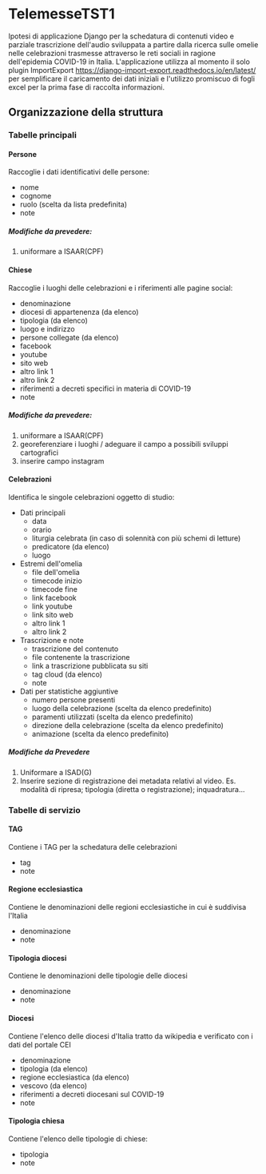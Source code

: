 # TelemesseTST1

Ipotesi di applicazione Django per la schedatura di contenuti video e parziale trascrizione dell'audio sviluppata a partire dalla ricerca sulle omelie nelle celebrazioni trasmesse attraverso le reti sociali in ragione dell'epidemia COVID-19 in Italia.
L'applicazione utilizza al momento il solo plugin ImportExport https://django-import-export.readthedocs.io/en/latest/ per semplificare il caricamento dei dati iniziali e l'utilizzo promiscuo di fogli excel per la prima fase di raccolta informazioni.


## Organizzazione della struttura

### Tabelle principali
#### Persone
Raccoglie i dati identificativi delle persone:
- nome
- cognome
- ruolo (scelta da lista predefinita)
- note

##### Modifiche da prevedere:
1. uniformare a ISAAR(CPF)

#### Chiese
Raccoglie i luoghi delle celebrazioni e i riferimenti alle pagine social:
- denominazione
- diocesi di appartenenza (da elenco)
- tipologia (da elenco)
- luogo e indirizzo
- persone collegate (da elenco)
- facebook
- youtube
- sito web
- altro link 1
- altro link 2
- riferimenti a decreti specifici in materia di COVID-19
- note

##### Modifiche da prevedere:
1. uniformare a ISAAR(CPF)
2. georeferenziare i luoghi  / adeguare il campo a possibili sviluppi cartografici
3. inserire campo instagram

#### Celebrazioni
Identifica le singole celebrazioni oggetto di studio:
- Dati principali
  - data
  - orario
  - liturgia celebrata (in caso di solennità con più schemi di letture)
  - predicatore (da elenco)
  - luogo
- Estremi dell'omelia
  - file dell'omelia
  - timecode inizio
  - timecode fine
  - link facebook
  - link youtube
  - link sito web
  - altro link 1
  - altro link 2
- Trascrizione e note
  - trascrizione del contenuto
  - file contenente la trascrizione
  - link a trascrizione pubblicata su siti
  - tag cloud (da elenco)
  - note
- Dati per statistiche aggiuntive
  - numero persone presenti
  - luogo della celebrazione (scelta da elenco predefinito)
  - paramenti utilizzati (scelta da elenco predefinito)
  - direzione della celebrazione (scelta da elenco predefinito)
  - animazione (scelta da elenco predefinito)

##### Modifiche da Prevedere
1. Uniformare a ISAD(G)
2. Inserire sezione di registrazione dei metadata relativi al video. Es. modalità di ripresa; tipologia (diretta o registrazione); inquadratura...

### Tabelle di servizio
#### TAG
Contiene i TAG per la schedatura delle celebrazioni
- tag
- note

#### Regione ecclesiastica
Contiene le denominazioni delle regioni ecclesiastiche in cui è suddivisa l'Italia
- denominazione
- note

#### Tipologia diocesi
Contiene le denominazioni delle tipologie delle diocesi
- denominazione
- note

#### Diocesi
Contiene l'elenco delle diocesi d'Italia tratto da wikipedia e verificato con i dati del portale CEI
- denominazione
- tipologia (da elenco)
- regione ecclesiastica (da elenco)
- vescovo (da elenco)
- riferimenti a decreti diocesani sul COVID-19
- note

#### Tipologia chiesa
Contiene l'elenco delle tipologie di chiese:
- tipologia
- note
